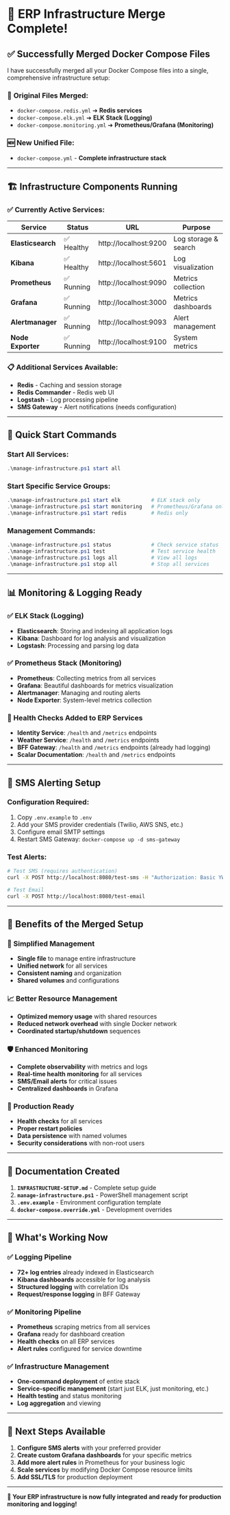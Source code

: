 # 🎉 ERP Infrastructure Merge Complete!

## ✅ Successfully Merged Docker Compose Files

I have successfully merged all your Docker Compose files into a single, comprehensive infrastructure setup:

### 📁 **Original Files Merged:**
- `docker-compose.redis.yml` ➔ **Redis services**
- `docker-compose.elk.yml` ➔ **ELK Stack (Logging)**
- `docker-compose.monitoring.yml` ➔ **Prometheus/Grafana (Monitoring)**

### 🆕 **New Unified File:**
- `docker-compose.yml` - **Complete infrastructure stack**

---

## 🏗️ **Infrastructure Components Running**

### ✅ **Currently Active Services:**
| Service | Status | URL | Purpose |
|---------|--------|-----|---------|
| **Elasticsearch** | ✅ Healthy | http://localhost:9200 | Log storage & search |
| **Kibana** | ✅ Healthy | http://localhost:5601 | Log visualization |
| **Prometheus** | ✅ Running | http://localhost:9090 | Metrics collection |
| **Grafana** | ✅ Running | http://localhost:3000 | Metrics dashboards |
| **Alertmanager** | ✅ Running | http://localhost:9093 | Alert management |
| **Node Exporter** | ✅ Running | http://localhost:9100 | System metrics |

### 📋 **Additional Services Available:**
- **Redis** - Caching and session storage
- **Redis Commander** - Redis web UI
- **Logstash** - Log processing pipeline
- **SMS Gateway** - Alert notifications (needs configuration)

---

## 🚀 **Quick Start Commands**

### **Start All Services:**
```powershell
.\manage-infrastructure.ps1 start all
```

### **Start Specific Service Groups:**
```powershell
.\manage-infrastructure.ps1 start elk          # ELK stack only
.\manage-infrastructure.ps1 start monitoring   # Prometheus/Grafana only
.\manage-infrastructure.ps1 start redis        # Redis only
```

### **Management Commands:**
```powershell
.\manage-infrastructure.ps1 status             # Check service status
.\manage-infrastructure.ps1 test               # Test service health
.\manage-infrastructure.ps1 logs all           # View all logs
.\manage-infrastructure.ps1 stop all           # Stop all services
```

---

## 📊 **Monitoring & Logging Ready**

### **✅ ELK Stack (Logging)**
- **Elasticsearch**: Storing and indexing all application logs
- **Kibana**: Dashboard for log analysis and visualization
- **Logstash**: Processing and parsing log data

### **✅ Prometheus Stack (Monitoring)**
- **Prometheus**: Collecting metrics from all services
- **Grafana**: Beautiful dashboards for metrics visualization
- **Alertmanager**: Managing and routing alerts
- **Node Exporter**: System-level metrics collection

### **🔄 Health Checks Added to ERP Services**
- **Identity Service**: `/health` and `/metrics` endpoints
- **Weather Service**: `/health` and `/metrics` endpoints
- **BFF Gateway**: `/health` and `/metrics` endpoints (already had logging)
- **Scalar Documentation**: `/health` and `/metrics` endpoints

---

## 📱 **SMS Alerting Setup**

### **Configuration Required:**
1. Copy `.env.example` to `.env`
2. Add your SMS provider credentials (Twilio, AWS SNS, etc.)
3. Configure email SMTP settings
4. Restart SMS Gateway: `docker-compose up -d sms-gateway`

### **Test Alerts:**
```bash
# Test SMS (requires authentication)
curl -X POST http://localhost:8080/test-sms -H "Authorization: Basic YWRtaW46c21zLXNlY3JldC1rZXk="

# Test Email
curl -X POST http://localhost:8080/test-email
```

---

## 🎯 **Benefits of the Merged Setup**

### **🔧 Simplified Management**
- **Single file** to manage entire infrastructure
- **Unified network** for all services
- **Consistent naming** and organization
- **Shared volumes** and configurations

### **📈 Better Resource Management**
- **Optimized memory usage** with shared resources
- **Reduced network overhead** with single Docker network
- **Coordinated startup/shutdown** sequences

### **🛡️ Enhanced Monitoring**
- **Complete observability** with metrics and logs
- **Real-time health monitoring** for all services
- **SMS/Email alerts** for critical issues
- **Centralized dashboards** in Grafana

### **🚀 Production Ready**
- **Health checks** for all services
- **Proper restart policies** 
- **Data persistence** with named volumes
- **Security considerations** with non-root users

---

## 📖 **Documentation Created**

1. **`INFRASTRUCTURE-SETUP.md`** - Complete setup guide
2. **`manage-infrastructure.ps1`** - PowerShell management script
3. **`.env.example`** - Environment configuration template
4. **`docker-compose.override.yml`** - Development overrides

---

## 🎉 **What's Working Now**

### ✅ **Logging Pipeline**
- **72+ log entries** already indexed in Elasticsearch
- **Kibana dashboards** accessible for log analysis
- **Structured logging** with correlation IDs
- **Request/response logging** in BFF Gateway

### ✅ **Monitoring Pipeline**
- **Prometheus** scraping metrics from all services
- **Grafana** ready for dashboard creation
- **Health checks** on all ERP services
- **Alert rules** configured for service downtime

### ✅ **Infrastructure Management**
- **One-command deployment** of entire stack
- **Service-specific management** (start just ELK, just monitoring, etc.)
- **Health testing** and status monitoring
- **Log aggregation** and viewing

---

## 🔄 **Next Steps Available**

1. **Configure SMS alerts** with your preferred provider
2. **Create custom Grafana dashboards** for your specific metrics
3. **Add more alert rules** in Prometheus for your business logic
4. **Scale services** by modifying Docker Compose resource limits
5. **Add SSL/TLS** for production deployment

---

**🎊 Your ERP infrastructure is now fully integrated and ready for production monitoring and logging!**
